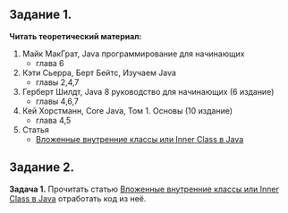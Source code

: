 ## Задание 1.

**Читать теоретический материал:**

1. Майк МакГрат, Java программирование для начинающих
   - глава 6
2. Кэти Сьерра, Берт Бейтс, Изучаем Java
   - главы 2,4,7
3. Герберт Шилдт, Java 8 руководство для начинающих (6 издание)
   - главы 4,6,7
4. Кей Хорстманн, Core Java, Том 1. Основы (10 издание)
   - глава 4,5
5. Статья
   - [Вложенные внутренние классы или Inner Class в Java](https://javarush.com/groups/posts/2181-vlozhennihe-vnutrennie-klassih)


## Задание 2.

**Задача 1.**
Прочитать статью [Вложенные внутренние классы или Inner Class в Java](https://javarush.com/groups/posts/2181-vlozhennihe-vnutrennie-klassih)
отработать код из неё.